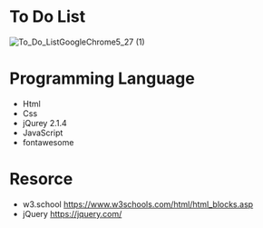 # To Do List
![To_Do_ListGoogleChrome5_27 (1)](https://user-images.githubusercontent.com/24995833/58435701-9709aa00-8076-11e9-83d2-f349387e9cce.gif)
# Programming Language
 - Html
 - Css
 - jQurey 2.1.4
 - JavaScript 
 - fontawesome
# Resorce
 - w3.school https://www.w3schools.com/html/html_blocks.asp
 - jQuery https://jquery.com/
 
